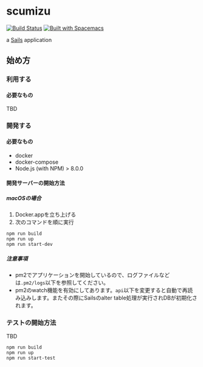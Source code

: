 # scumizu

[![Build Status](https://travis-ci.org/mk2/scumizu.svg?branch=master)](https://travis-ci.org/mk2/scumizu)
[![Built with Spacemacs](https://cdn.rawgit.com/syl20bnr/spacemacs/442d025779da2f62fc86c2082703697714db6514/assets/spacemacs-badge.svg)](http://spacemacs.org)

a [Sails](https://sailsjs.com) application


## 始め方

### 利用する

#### 必要なもの
TBD

### 開発する

#### 必要なもの

- docker
- docker-compose
- Node.js (with NPM) > 8.0.0

#### 開発サーバーの開始方法

##### macOSの場合

1. Docker.appを立ち上げる
2. 次のコマンドを順に実行

```
npm run build
npm run up
npm run start-dev
```

##### 注意事項

- pm2でアプリケーションを開始しているので、ログファイルなどは`.pm2/logs`以下を参照してください。
- pm2のwatch機能を有効にしてあります。`api`以下を変更すると自動で再読み込みします。またその際にSailsのalter table処理が実行されDBが初期化されます。

### テストの開始方法
TBD

```
npm run build
npm run up
npm run start-test
```
